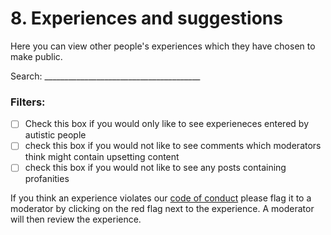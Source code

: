 # 8. Experiences and suggestions

Here you can view other people's experiences which they have chosen to make public. 

Search: _______________________________________

### Filters: 
- [ ] Check this box if you would only like to see experieneces entered by autistic people
- [ ] check this box if you would not like to see comments which moderators think might contain upsetting content
- [ ] check this box if you would not like to see any posts containing profanities

If you think an experience violates our [code of conduct]() please flag it to a moderator by clicking on the red flag next to the experience. 
A moderator will then review the experience.

#
